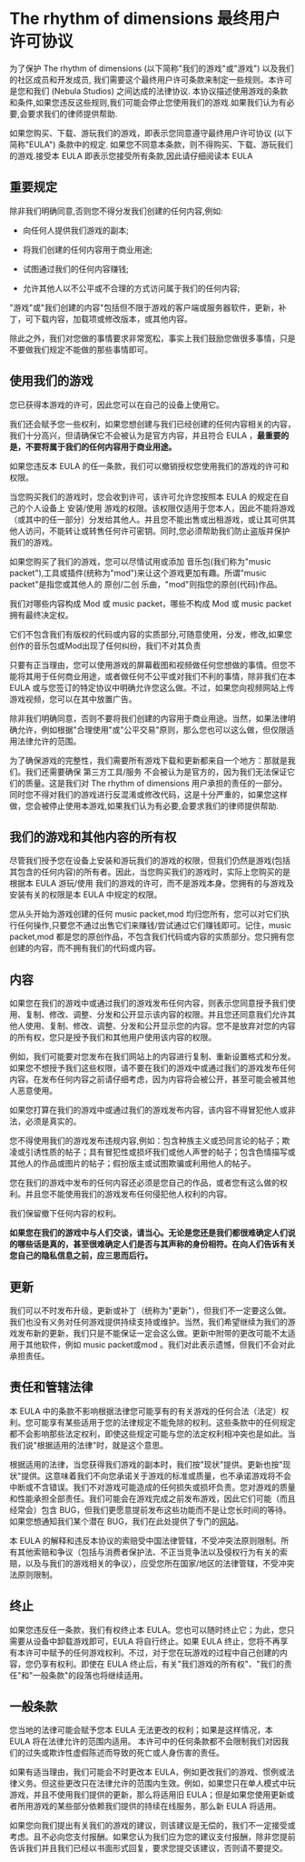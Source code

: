 # The rhythm of dimensions 最终用户许可协议
为了保护 The rhythm of dimensions (以下简称"我们的游戏"或"游戏") 以及我们的社区成员和开发成员,
我们需要这个最终用户许可条款来制定一些规则。本许可是您和我们 (Nebula Studios) 之间达成的法律协议.
本协议描述使用游戏的条款和条件,如果您违反这些规则,我们可能会停止您使用我们的游戏.如果我们认为有必要,会要求我们的律师提供帮助.

如果您购买、下载、游玩我们的游戏，即表示您同意遵守最终用户许可协议 (以下简称"EULA") 条款中的规定.
如果您不同意本条款，则不得购买、下载、游玩我们的游戏.接受本 EULA 即表示您接受所有条款,因此请仔细阅读本 EULA

## 重要规定

除非我们明确同意,否则您不得分发我们创建的任何内容,例如: 
  
* 向任何人提供我们游戏的副本;
- 将我们创建的任何内容用于商业用途;
* 试图通过我们的任何内容赚钱;
- 允许其他人以不公平或不合理的方式访问属于我们的任何内容;

"游戏"或"我们创建的内容"包括但不限于游戏的客户端或服务器软件，更新，补丁，可下载内容，加载项或修改版本，或其他内容。

除此之外，我们对您做的事情要求非常宽松，事实上我们鼓励您做很多事情，只是不要做我们规定不能做的那些事情即可。

## 使用我们的游戏

您已获得本游戏的许可，因此您可以在自己的设备上使用它。

我们还会赋予您一些权利，如果您想创建与我们已经创建的任何内容相关的内容，我们十分高兴，但请确保它不会被认为是官方内容，并且符合 EULA ，**最重要的是，不要将属于我们的任何内容用于商业用途。**

如果您违反本 EULA 的任一条款，我们可以撤销授权您使用我们的游戏的许可和权限。

当您购买我们的游戏时，您会收到许可，该许可允许您按照本 EULA 的规定在自己的个人设备上 安装/使用 游戏的权限。该权限仅适用于您本人，因此不能将游戏（或其中的任一部分）分发给其他人。并且您不能出售或出租游戏，或让其可供其他人访问，不能转让或转售任何许可密钥。同时,您必须帮助我们防止盗版并保护我们的游戏。

如果您购买了我们的游戏，您可以尽情试用或添加 音乐包(我们称为"music packet"),工具或插件(统称为"mod")来让这个游戏更加有趣。所谓"music packet"是指您或其他人的 原创/二创 乐曲，"mod"则指您的原创(代码)作品。

我们对哪些内容构成 Mod 或 music packet，哪些不构成 Mod 或 music packet 拥有最终决定权。

它们不包含我们有版权的代码或内容的实质部分,可随意使用，分发，修改,如果您创作的音乐包或Mod出现了任何纠纷，我们不对其负责

只要有正当理由，您可以使用游戏的屏幕截图和视频做任何您想做的事情。但您不能将其用于任何商业用途，或者做任何不公平或对我们不利的事情，除非我们在本 EULA 或与您签订的特定协议中明确允许您这么做。不过，如果您向视频网站上传游戏视频，您可以在其中放置广告。

除非我们明确同意，否则不要将我们创建的内容用于商业用途。当然，如果法律明确允许，例如根据"合理使用"或"公平交易"原则，那么您也可以这么做，但仅限适用法律允许的范围。

为了确保游戏的完整性，我们需要所有游戏下载和更新都来自一个地方：那就是我们。我们还需要确保 第三方工具/服务 不会被认为是官方的，因为我们无法保证它们的质量。这是我们对 The rhythm of dimensions 用户承担的责任的一部分。
同时您不得对我们的游戏进行反混淆或修改代码，这是十分严重的，如果您这样做，您会被停止使用本游戏,如果我们认为有必要,会要求我们的律师提供帮助.

## 我们的游戏和其他内容的所有权

尽管我们授予您在设备上安装和游玩我们的游戏的权限，但我们仍然是游戏(包括其包含的任何内容)的所有者。因此，当您购买我们的游戏时，实际上您购买的是根据本 EULA 游玩/使用 我们的游戏的许可，而不是游戏本身。您拥有的与游戏及安装有关的权限是本 EULA 中规定的权限。

您从头开始为游戏创建的任何 music packet,mod 均归您所有，您可以对它们执行任何操作,只要您不通过出售它们来赚钱/尝试通过它们赚钱即可。记住，music packet,mod 都是您的原创作品，不包含我们代码或内容的实质部分。您只拥有您创建的内容，而不拥有我们的代码或内容。

## 内容

如果您在我们的游戏中或通过我们的游戏发布任何内容，则表示您同意授予我们使用、复制、修改、调整、分发和公开显示该内容的权限。并且您还同意我们允许其他人使用、复制、修改、调整、分发和公开显示您的内容。您不是放弃对您的内容的所有权，您只是授予我们和其他用户使用该内容的权限。

例如，我们可能要对您发布在我们网站上的内容进行复制、重新设置格式和分发。如果您不想授予我们这些权限，请不要在我们的游戏中或通过我们的游戏发布任何内容。在发布任何内容之前请仔细考虑，因为内容将会被公开，甚至可能会被其他人恶意使用。

如果您打算在我们的游戏中或通过我们的游戏发布内容，该内容不得冒犯他人或非法，必须是真实的。

您不得使用我们的游戏发布违规内容,例如：包含种族主义或恐同言论的帖子；欺凌或引诱性质的帖子；具有冒犯性或损坏我们或他人声誉的帖子；包含色情描写或其他人的作品或图片的帖子；假扮版主或试图欺骗或利用他人的帖子。

您在我们的游戏中发布的任何内容还必须是您自己的作品，或者您有这么做的权利。并且您不能使用我们的游戏发布任何侵犯他人权利的内容。

我们保留撤下任何内容的权利。

**如果您在我们的游戏中与人们交谈，请当心。无论是您还是我们都很难确定人们说的哪些话是真的，甚至很难确定人们是否与其声称的身份相符。在向人们告诉有关您自己的隐私信息之前，应三思而后行。**

## 更新

我们可以不时发布升级，更新或补丁（统称为"更新"），但我们不一定要这么做。我们也没有义务对任何游戏提供持续支持或维护。当然，我们希望继续为我们的游戏发布新的更新，我们只是不能保证一定会这么做。更新中附带的更改可能不太适用于其他软件，例如 music packet或mod 。我们对此表示遗憾，但我们不会对此承担责任。

## 责任和管辖法律

本 EULA 中的条款不影响根据法律您可能享有的有关游戏的任何合法（法定）权利。您可能享有某些适用于您的法律规定不能免除的权利。这些条款中的任何规定都不会影响那些法定权利，即使这些规定可能与您的法定权利相冲突也是如此。当我们说"根据适用的法律"时，就是这个意思。

根据适用的法律，当您获得我们游戏的副本时，我们按"现状"提供。更新也按"现状"提供。这意味着我们不向您承诺关于游戏的标准或质量，也不承诺游戏将不会中断或不含错误。我们不对游戏可能造成的任何损失或损坏负责。您对游戏的质量和性能承担全部责任。我们可能会在游戏完成之前发布游戏，因此它们可能（而且经常会）包含 BUG，但我们更愿意提前发布这些功能而不是让您长时间的等待。如果您想通知我们某个潜在 BUG，我们在此处提供了专门的[网站](https://github.com/Nebula-Studios/The-rhythm-of-dimensions/issues)。

本 EULA 的解释和违反本协议的索赔受中国法律管辖，不受冲突法原则限制。所有其他索赔和争议（包括与消费者保护法、不正当竞争法以及侵权行为有关的索赔，以及与我们的游戏相关的争议），应受您所在国家/地区的法律管辖，不受冲突法原则限制。

## 终止

如果您违反任一条款，我们有权终止本 EULA。您也可以随时终止它；为此，您只需要从设备中卸载游戏即可，EULA 将自行终止。如果 EULA 终止，您将不再享有本许可中赋予的任何游戏权利。不过，对于您在玩游戏的过程中自己创建的内容，您仍享有权利。即使在 EULA 终止后，有关"我们游戏的所有权"、"我们的责任"和"一般条款"的段落也将继续适用。

## 一般条款

您当地的法律可能会赋予您本 EULA 无法更改的权利；如果是这样情况，本 EULA 将在法律允许的范围内适用。 本许可中的任何条款都不会限制我们对因我们的过失或欺诈性虚假陈述而导致的死亡或人身伤害的责任。

如果有适当理由，我们可能会不时更改本 EULA，例如更改我们的游戏、惯例或法律义务。但这些更改只在法律允许的范围内生效。例如，如果您只在单人模式中玩游戏，并且不使用我们提供的更新，那么将适用旧 EULA；但是如果您使用更新或者所用游戏的某些部分依赖我们提供的持续在线服务，那么新 EULA 将适用。

如果您向我们提出有关我们的游戏的建议，则该建议是无偿的，我们不一定接受或考虑。且不必向您支付报酬。如果您认为我们应为您的建议支付报酬，除非您提前告诉我们并且我们已经以书面形式回复，要求您提交该建议，否则请不要提交。
